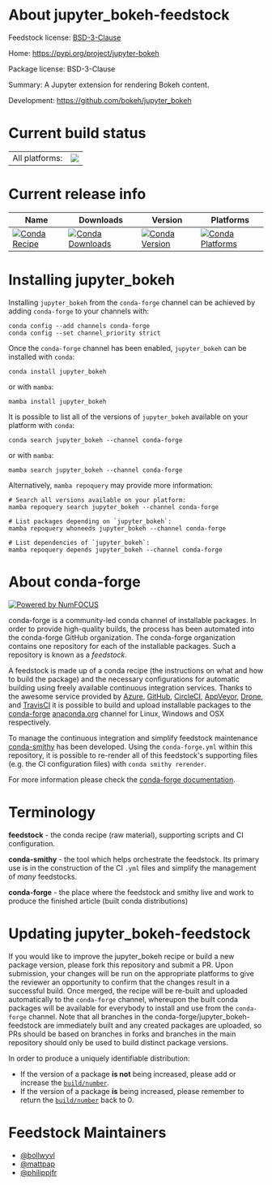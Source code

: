 About jupyter_bokeh-feedstock
=============================

Feedstock license: [BSD-3-Clause](https://github.com/conda-forge/jupyter_bokeh-feedstock/blob/main/LICENSE.txt)

Home: https://pypi.org/project/jupyter-bokeh

Package license: BSD-3-Clause

Summary: A Jupyter extension for rendering Bokeh content.

Development: https://github.com/bokeh/jupyter_bokeh

Current build status
====================


<table><tr><td>All platforms:</td>
    <td>
      <a href="https://dev.azure.com/conda-forge/feedstock-builds/_build/latest?definitionId=9908&branchName=main">
        <img src="https://dev.azure.com/conda-forge/feedstock-builds/_apis/build/status/jupyter_bokeh-feedstock?branchName=main">
      </a>
    </td>
  </tr>
</table>

Current release info
====================

| Name | Downloads | Version | Platforms |
| --- | --- | --- | --- |
| [![Conda Recipe](https://img.shields.io/badge/recipe-jupyter_bokeh-green.svg)](https://anaconda.org/conda-forge/jupyter_bokeh) | [![Conda Downloads](https://img.shields.io/conda/dn/conda-forge/jupyter_bokeh.svg)](https://anaconda.org/conda-forge/jupyter_bokeh) | [![Conda Version](https://img.shields.io/conda/vn/conda-forge/jupyter_bokeh.svg)](https://anaconda.org/conda-forge/jupyter_bokeh) | [![Conda Platforms](https://img.shields.io/conda/pn/conda-forge/jupyter_bokeh.svg)](https://anaconda.org/conda-forge/jupyter_bokeh) |

Installing jupyter_bokeh
========================

Installing `jupyter_bokeh` from the `conda-forge` channel can be achieved by adding `conda-forge` to your channels with:

```
conda config --add channels conda-forge
conda config --set channel_priority strict
```

Once the `conda-forge` channel has been enabled, `jupyter_bokeh` can be installed with `conda`:

```
conda install jupyter_bokeh
```

or with `mamba`:

```
mamba install jupyter_bokeh
```

It is possible to list all of the versions of `jupyter_bokeh` available on your platform with `conda`:

```
conda search jupyter_bokeh --channel conda-forge
```

or with `mamba`:

```
mamba search jupyter_bokeh --channel conda-forge
```

Alternatively, `mamba repoquery` may provide more information:

```
# Search all versions available on your platform:
mamba repoquery search jupyter_bokeh --channel conda-forge

# List packages depending on `jupyter_bokeh`:
mamba repoquery whoneeds jupyter_bokeh --channel conda-forge

# List dependencies of `jupyter_bokeh`:
mamba repoquery depends jupyter_bokeh --channel conda-forge
```


About conda-forge
=================

[![Powered by
NumFOCUS](https://img.shields.io/badge/powered%20by-NumFOCUS-orange.svg?style=flat&colorA=E1523D&colorB=007D8A)](https://numfocus.org)

conda-forge is a community-led conda channel of installable packages.
In order to provide high-quality builds, the process has been automated into the
conda-forge GitHub organization. The conda-forge organization contains one repository
for each of the installable packages. Such a repository is known as a *feedstock*.

A feedstock is made up of a conda recipe (the instructions on what and how to build
the package) and the necessary configurations for automatic building using freely
available continuous integration services. Thanks to the awesome service provided by
[Azure](https://azure.microsoft.com/en-us/services/devops/), [GitHub](https://github.com/),
[CircleCI](https://circleci.com/), [AppVeyor](https://www.appveyor.com/),
[Drone](https://cloud.drone.io/welcome), and [TravisCI](https://travis-ci.com/)
it is possible to build and upload installable packages to the
[conda-forge](https://anaconda.org/conda-forge) [anaconda.org](https://anaconda.org/)
channel for Linux, Windows and OSX respectively.

To manage the continuous integration and simplify feedstock maintenance
[conda-smithy](https://github.com/conda-forge/conda-smithy) has been developed.
Using the ``conda-forge.yml`` within this repository, it is possible to re-render all of
this feedstock's supporting files (e.g. the CI configuration files) with ``conda smithy rerender``.

For more information please check the [conda-forge documentation](https://conda-forge.org/docs/).

Terminology
===========

**feedstock** - the conda recipe (raw material), supporting scripts and CI configuration.

**conda-smithy** - the tool which helps orchestrate the feedstock.
                   Its primary use is in the construction of the CI ``.yml`` files
                   and simplify the management of *many* feedstocks.

**conda-forge** - the place where the feedstock and smithy live and work to
                  produce the finished article (built conda distributions)


Updating jupyter_bokeh-feedstock
================================

If you would like to improve the jupyter_bokeh recipe or build a new
package version, please fork this repository and submit a PR. Upon submission,
your changes will be run on the appropriate platforms to give the reviewer an
opportunity to confirm that the changes result in a successful build. Once
merged, the recipe will be re-built and uploaded automatically to the
`conda-forge` channel, whereupon the built conda packages will be available for
everybody to install and use from the `conda-forge` channel.
Note that all branches in the conda-forge/jupyter_bokeh-feedstock are
immediately built and any created packages are uploaded, so PRs should be based
on branches in forks and branches in the main repository should only be used to
build distinct package versions.

In order to produce a uniquely identifiable distribution:
 * If the version of a package **is not** being increased, please add or increase
   the [``build/number``](https://docs.conda.io/projects/conda-build/en/latest/resources/define-metadata.html#build-number-and-string).
 * If the version of a package **is** being increased, please remember to return
   the [``build/number``](https://docs.conda.io/projects/conda-build/en/latest/resources/define-metadata.html#build-number-and-string)
   back to 0.

Feedstock Maintainers
=====================

* [@bollwyvl](https://github.com/bollwyvl/)
* [@mattpap](https://github.com/mattpap/)
* [@philippjfr](https://github.com/philippjfr/)

